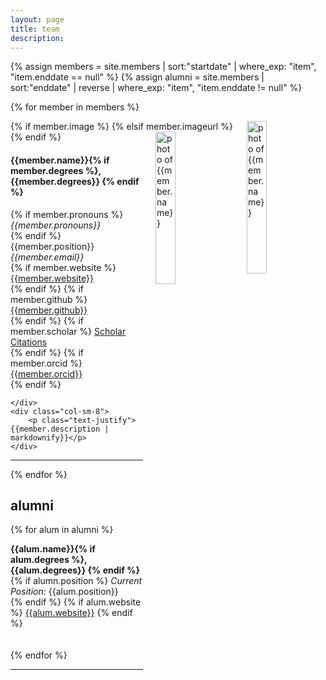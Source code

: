 ```yaml
---
layout: page
title: team
description: 
---
```


{% assign members = site.members | sort:"startdate" | where_exp: "item", "item.enddate == null" %}
{% assign alumni = site.members | sort:"enddate" | reverse | where_exp: "item", "item.enddate != null" %}


{% for member in members %} 

<!-- The paddingtop and margin-top edits allow anchors to link properly. -->
<div id = "{{member.name | replace: ' ', '-'}}" class="row" style="padding-top: 60px; margin-top: -60px;">
        <!-- Added an if statement here to allow for image_url update -->
        {% if member.image %}
          <img style="float: right; width: 25%; padding-left: 20px;" src="{{ member.image | prepend: '/assets/img/' | prepend: site.baseurl | prepend: site.url }}" alt="photo of {{member.name}}">
          <!-- <img style="float: right; width: 42%; padding-left: 20px;" src="{{ member.image | prepend: '/assets/img/' | prepend: site.baseurl | prepend: site.url }}" alt="photo of {{member.name}}"> -->
        {% elsif member.imageurl %}
          <img style="float: right; width: 25%; padding-left: 20px;" src="{{ member.imageurl }}" alt="photo of {{member.name}}">
        {% endif %}
    <div>
        <h4>{{member.name}}{% if member.degrees %}, {{member.degrees}} {% endif %}</h4> 
        {% if member.pronouns %}
          <em>{{member.pronouns}}</em> <br>
        {% endif %}
        {{member.position}} <br>
        <i class="fa fa-envelope"></i> <em>{{member.email}}</em> <br>
        {% if member.website %}
          <i class="fa fa-globe"></i> <a href= "{{member.website}}" target="_blank">{{member.website}}</a> <br>
        {% endif %}
        {% if member.github %}
          <i class="fab fa-github"></i> <a href= "https://github.com/{{member.github}}" target="_blank"> {{member.github}} </a> <br>
        {% endif %}
        {% if member.scholar %}
          <i class="ai ai-google-scholar"></i> <a href= "http://scholar.google.com/citations?user={{member.scholar}}" target="_blank"> Scholar Citations </a> <br>
        {% endif %}
        {% if member.orcid %}
          <i class="ai ai-orcid"></i> <a href="http://{{member.orcid}}" target="_blank"> {{member.orcid}}</a> <br>
        {% endif %}

    </div>
    <div class="col-sm-8">
        <p class="text-justify">{{member.description | markdownify}}</p>
    </div>
</div>
<hr>
{% endfor %}


## alumni
{% for alum in alumni %}

<!-- The paddingtop and margin-top edits allow anchors to link properly. -->
<div id = "{{alum.name | replace: ' ', '-'}}" class="row" style="padding-top: 60px; margin-top: -60px; padding-bottom: 20px;">
  <strong>{{alum.name}}{% if alum.degrees %}, {{alum.degrees}} {% endif %}</strong> <br>
  <!-- <i>previously:</i> {{alum.previously}} <br> -->
  {% if alumn.position %} <i>Current Position:</i> {{alum.position}}<br> {% endif %}
  {% if alum.website %} <i class="fa fa-globe"></i> <a href= "{{alum.website}}" target="_blank">{{alum.website}}</a>  {% endif %}
</div>

{% endfor %}

---